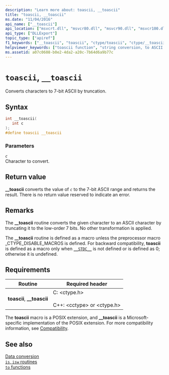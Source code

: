 ```yaml
---
description: "Learn more about: toascii, __toascii"
title: "toascii, __toascii"
ms.date: "11/04/2016"
api_name: ["__toascii"]
api_location: ["msvcrt.dll", "msvcr80.dll", "msvcr90.dll", "msvcr100.dll", "msvcr100_clr0400.dll", "msvcr110.dll", "msvcr110_clr0400.dll", "msvcr120.dll", "msvcr120_clr0400.dll", "ucrtbase.dll", "api-ms-win-crt-convert-l1-1-0.dll"]
api_type: ["DLLExport"]
topic_type: ["apiref"]
f1_keywords: ["__toascii", "toascii", "ctype/toascii", "ctype/__toascii"]
helpviewer_keywords: ["toascii function", "string conversion, to ASCII characters", "__toascii function", "ASCII characters, converting to"]
ms.assetid: a07c0608-b0e2-4da2-a20c-7b64d6a9b77c
---
```

# `toascii`, `__toascii`

Converts characters to 7-bit ASCII by truncation.

## Syntax

```C
int __toascii(
   int c
);
#define toascii __toascii
```

### Parameters

*`c`*\
Character to convert.

## Return value

**__toascii** converts the value of *`c`* to the 7-bit ASCII range and returns the result. There is no return value reserved to indicate an error.

## Remarks

The **__toascii** routine converts the given character to an ASCII character by truncating it to the low-order 7 bits. No other transformation is applied.

The **__toascii** routine is defined as a macro unless the preprocessor macro _CTYPE_DISABLE_MACROS is defined. For backward compatibility, **toascii** is defined as a macro only when [`__STDC__`](../../preprocessor/predefined-macros.md) is not defined or is defined as 0; otherwise it is undefined.

## Requirements

|Routine|Required header|
|-------------|---------------------|
|**toascii**, **__toascii**|C: \<ctype.h><br /><br /> C++: \<cctype> or \<ctype.h>|

The **toascii** macro is a POSIX extension, and **__toascii** is a Microsoft-specific implementation of the POSIX extension. For more compatibility information, see [Compatibility](../compatibility.md).

## See also

[Data conversion](../data-conversion.md)\
[`is`, `isw` routines](../is-isw-routines.md)\
[`to` functions](../to-functions.md)
